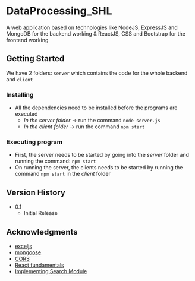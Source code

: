 # DataProcessing_SHL
A web application based on technologies like NodeJS, ExpressJS and MongoDB for the backend working & ReactJS, CSS and Bootstrap for the frontend working

## Getting Started
We have 2 folders: `server` which contains the code for the whole backend and `client`

### Installing

* All the dependencies need to be installed before the programs are executed
  * *In the server folder* -> run the command `node server.js`
  * *In the client folder* -> run the command `npm start`

### Executing program

* First, the server needs to be started by going into the *server* folder and running the command: `npm start`
* On running the server, the clients needs to be started by running the command `npm start` in the *client* folder

## Version History

* 0.1
    * Initial Release

## Acknowledgments
* [exceljs](https://www.npmjs.com/package/exceljs)
* [mongoose](https://www.npmjs.com/package/mongoose)
* [CORS](https://www.npmjs.com/package/cors)
* [React fundamentals](https://initialcommit.com/blog/usestate-useeffect-hooks-react)
* [Implementing Search Module](https://chat.openai.com/share/5a5336f0-07fc-49dd-9583-2c807cfea4ab)

